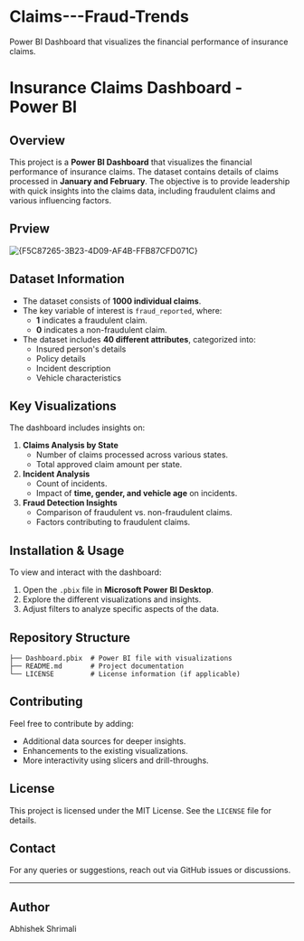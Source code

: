 # Claims---Fraud-Trends
Power BI Dashboard that visualizes the financial performance of insurance claims.
# Insurance Claims Dashboard - Power BI

## Overview
This project is a **Power BI Dashboard** that visualizes the financial performance of insurance claims. The dataset contains details of claims processed in **January and February**. The objective is to provide leadership with quick insights into the claims data, including fraudulent claims and various influencing factors.

## Prview

![{F5C87265-3B23-4D09-AF4B-FFB87CFD071C}](https://github.com/user-attachments/assets/ea362e5a-0343-42bf-9aff-78c1150310ae)


## Dataset Information
- The dataset consists of **1000 individual claims**.
- The key variable of interest is `fraud_reported`, where:
  - **1** indicates a fraudulent claim.
  - **0** indicates a non-fraudulent claim.
- The dataset includes **40 different attributes**, categorized into:
  - Insured person's details
  - Policy details
  - Incident description
  - Vehicle characteristics

## Key Visualizations
The dashboard includes insights on:
1. **Claims Analysis by State**
   - Number of claims processed across various states.
   - Total approved claim amount per state.
2. **Incident Analysis**
   - Count of incidents.
   - Impact of **time, gender, and vehicle age** on incidents.
3. **Fraud Detection Insights**
   - Comparison of fraudulent vs. non-fraudulent claims.
   - Factors contributing to fraudulent claims.

## Installation & Usage
To view and interact with the dashboard:
1. Open the `.pbix` file in **Microsoft Power BI Desktop**.
2. Explore the different visualizations and insights.
3. Adjust filters to analyze specific aspects of the data.

## Repository Structure
```
├── Dashboard.pbix  # Power BI file with visualizations
├── README.md       # Project documentation
└── LICENSE         # License information (if applicable)
```

## Contributing
Feel free to contribute by adding:
- Additional data sources for deeper insights.
- Enhancements to the existing visualizations.
- More interactivity using slicers and drill-throughs.

## License
This project is licensed under the MIT License. See the `LICENSE` file for details.

## Contact
For any queries or suggestions, reach out via GitHub issues or discussions.

---

## Author
Abhishek Shrimali

